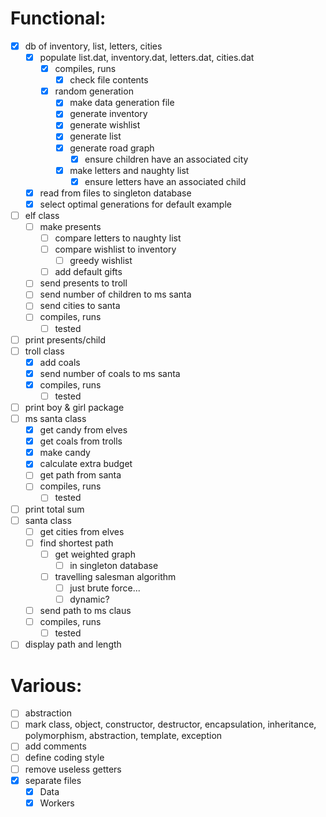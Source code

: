 # Functional:
- [x] db of inventory, list, letters, cities
    - [x] populate list.dat, inventory.dat, letters.dat, cities.dat
        - [x] compiles, runs
            - [x] check file contents
        - [x] random generation
            - [x] make data generation file
            - [x] generate inventory
            - [x] generate wishlist
            - [x] generate list
            - [x] generate road graph
                - [x] ensure children have an associated city
            - [x] make letters and naughty list
                - [x] ensure letters have an associated child
    - [x] read from files to singleton database   
    - [x] select optimal generations for default example
- [ ] elf class
    - [ ] make presents
        - [ ] compare letters to naughty list
        - [ ] compare wishlist to inventory
            - [ ] greedy wishlist
        - [ ] add default gifts
    - [ ] send presents to troll
    - [ ] send number of children to ms santa
    - [ ] send cities to santa
    - [ ] compiles, runs
        - [ ] tested
- [ ] print presents/child
- [ ] troll class
    - [x] add coals
    - [x] send number of coals to ms santa
    - [x] compiles, runs
        - [ ] tested
- [ ] print boy & girl package
- [ ] ms santa class
    - [x] get candy from elves
    - [x] get coals from trolls
    - [x] make candy
    - [x] calculate extra budget
    - [ ] get path from santa
    - [ ] compiles, runs
        - [ ] tested
- [ ] print total sum
- [ ] santa class
    - [ ] get cities from elves
    - [ ] find shortest path
        - [ ] get weighted graph
            - [ ] in singleton database
        - [ ] travelling salesman algorithm
            - [ ] just brute force...
            - [ ] dynamic?
    - [ ] send path to ms claus
    - [ ] compiles, runs
        - [ ] tested
- [ ] display path and length

# Various:
- [ ] abstraction
- [ ] mark class, object, constructor, destructor, encapsulation, inheritance, polymorphism, abstraction, template, exception
- [ ] add comments
- [ ] define coding style
- [ ] remove useless getters
- [x] separate files
    - [x] Data
    - [x] Workers

